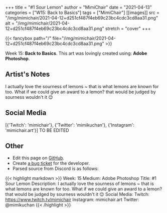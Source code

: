 +++
title =       "#1 Sour Lemon"
author =      "MimiChair"
date =        "2021-04-13"
categories =  ["W15: Back to Basics"]
tags =        ["MimiChair"]
[[images]]
                      src = "/img/mimichair/2021-04-12+d251cf487f4eb69c23bc4cdc3cd8aa31.png"
                      alt = "/img/mimichair/2021-04-12+d251cf487f4eb69c23bc4cdc3cd8aa31.png"
                      stretch = "cover"
+++


{{< fancybox path="/" file="/img/mimichair/2021-04-12+d251cf487f4eb69c23bc4cdc3cd8aa31.png" >}}


Week 15: **Back to Basics**. This art was lovingly created using: **Adobe Photoshop**.

## Artist's Notes

I actually love the sourness of lemons ~ that is what lemons are known for too. What if we could give an award to a lemon? that would be judged by sourness wouldn't it 😌

## Social Media

[{'Twitch': 'mimichair'}, {'Twitter': 'mimikuchan'}, {'Instagram': 'mimichair.art'}] TO BE EDITED

## Other

- Edit this page on [GitHub](https://github.com/teaminkling/web-refresh/edit/main/blog/content/blog/mimichair-week-15-906c.md).
- Create [a bug ticket](https://github.com/teaminkling/web-refresh/issues/new?assignees=&labels=bug&template=problem-report.md&title=) for the developer.
- Parsed source from Discord is as follows:

{{< highlight markdown >}}
Week: 15
Medium: Adobe Photoshop
Title: #1 Sour Lemon
Description: I actually love the sourness of lemons ~ that is what lemons are known for too. What if we could give an award to a lemon? that would be judged by sourness wouldn't it 😌
Social Media:
Twitch:  https://www.twitch.tv/mimichair
Instagram: mimichair.art
Twitter: @mimikuchan
{{< /highlight >}}